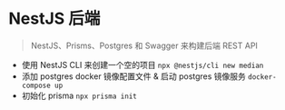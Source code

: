 # NestJS 后端

> NestJS、Prisms、Postgres 和 Swagger 来构建后端 REST API

- 使用 NestJS CLI 来创建一个空的项目 `npx @nestjs/cli new median`
- 添加 postgres docker 镜像配置文件 & 启动 postgres 镜像服务 `docker-compose up`
- 初始化 prisma `npx prisma init`
